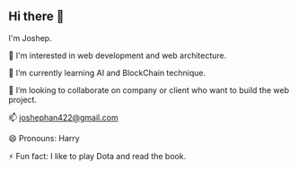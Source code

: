 ## Hi there 👋
I'm Joshep.

👀 I'm interested in web development and web architecture.

🌱 I’m currently learning AI and BlockChain technique.

💞️ I’m looking to collaborate on company or client who want to build the web project.

📫 joshephan422@gmail.com

😄 Pronouns: Harry

⚡ Fun fact: I like to play Dota and read the book.
